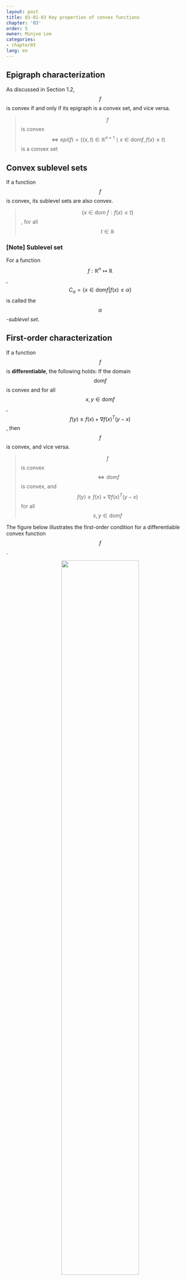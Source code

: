 ```yaml
---
layout: post
title: 03-01-03 Key properties of convex functions
chapter: '03'
order: 5
owner: Minjoo Lee
categories:
- chapter03
lang: en
---
```

## Epigraph characterization
As discussed in Section 1.2, $$f$$ is convex if and only if its epigraph is a convex set, and vice versa.

> $$f$$ is convex $$\iff epi(f) = \{(x,t) \in \mathbb{R}^{n+1} \mid x \in \text{dom} f, f(x) \le t \}$$ is a convex set

## Convex sublevel sets
If a function $$f$$ is convex, its sublevel sets are also convex.

> $$\{x \in \text{dom } f: f(x) \leq t\}$$, for all $$t \in \mathbb{R}$$

### [Note] Sublevel set
For a function $$f:\mathbb{R}^n \mapsto \mathbb{R}$$, $$C_\alpha = \{x \in \text{dom} f | f(x) \leq \alpha\}$$ is called the *$$\alpha$$-sublevel set*.

## First-order characterization
If a function $$f$$ is **differentiable**, the following holds:
If the domain $$\text{dom} f$$ is convex and for all $$x, y \in \text{dom} f$$, $$f(y) \geq f(x) +\nabla f(x)^T(y-x)$$, then $$f$$ is convex, and vice versa.

> $$f$$ is convex $$\iff \text{dom}f$$ is convex, and $$f(y) \geq f(x) +\nabla f(x)^T(y-x)$$ for all $$x,y \in \text{dom} f$$

The figure below illustrates the first-order condition for a differentiable convex function $$f$$.

<figure class="image" style="align: center;">
<p align="center">
 <img src="{{ site.baseurl }}/img/chapter_img/chapter03/1st_order_condition.png" alt="" width="70%" height="70%">
 <figcaption style="text-align: center;">[Fig1] Convex Function [1]</figcaption>
</p>
</figure>

This condition is known as the **tangent line condition** (or tangent hyperplane condition in higher dimensions). It essentially states that a convex function always lies above or on all of its tangent lines (or hyperplanes). No matter where you draw a tangent to a convex function, the function's actual values will never dip below that tangent.

### Example

Consider the simple convex function $$f(x) = x^2$$. Its derivative (which is its gradient in 1D) is $$f'(x) = 2x$$.

Let's pick an arbitrary point $$x_0$$. The equation of the tangent line to $$f(x)$$ at $$x_0$$ is given by:
$$L(x) = f(x_0) + f'(x_0)(x - x_0)$$

Substituting $$f(x_0) = x_0^2$$ and $$f'(x_0) = 2x_0$$:
$$L(x) = x_0^2 + 2x_0(x - x_0)$$

The convexity condition requires that for any $$x$$:
$$f(x) \geq L(x)$$
$$x^2 \geq x_0^2 + 2x_0(x - x_0)$$

Let's simplify the right side:
$$x^2 \geq x_0^2 + 2x_0x - 2x_0^2$$
$$x^2 \geq 2x_0x - x_0^2$$

Now, move all terms to one side:
$$x^2 - 2x_0x + x_0^2 \geq 0$$

This expression is a perfect square:
$$(x - x_0)^2 \geq 0$$

This inequality is always true for any real numbers $$x$$ and $$x_0$$, because the square of any real number is always non-negative. This confirms that $$f(x) = x^2$$ satisfies the tangent line condition and is indeed a convex function.

## Second-order characterization
If a function $$f$$ is twice differentiable, it has the following property:

- If the second derivative $$\nabla^2f(x)$$ is positive semidefinite for all $$x \in \text{dom} f$$ and $$\text{dom} f$$ is convex, then $$f$$ is convex, and vice versa.
> $$f$$ is convex $$\iff \nabla^2f(x) \succeq 0$$ for all $$x \in \text{dom} f, \text{dom} f$$: convex

- If the second derivative $$\nabla^2f(x)$$ is positive definite for all $$x \in \text{dom} f$$, then $$f$$ is strictly convex.
> if $$\nabla^2f(x) \succ 0$$ for all $$x \in \text{dom} f$$, then $$f$$ is strictly convex

- In other words, the curvature is always nonnegative.


## Jensen's inequality

Let $$f$$ be a convex function and $$w_1, ..., w_n$$ be positive weights such that $$\sum_{i=1}^{n} w_i = 1$$. Then, the following inequality holds:

$$\sum_{i=1}^{n} w_i f(x_i) \geq f \left ( \sum_{i=1}^{n} w_i x_i \right )$$


If a function $$f$$ is convex, it satisfies the following inequality:
>$$f(tx_1 + (1 - t)x_2) \le tf(x_1) + (1 - t)f(x_2) \text{ for } 0 \le t \le 1 $$

>*Extension*:<br>
>$$X$$ is a random variable supported on $$\text{dom } f$$, then $$f(E[X]) \le E[f(X)]$$

<figure class="image" style="align: center;">
<p align="center">
 <img src="{{ site.baseurl }}/img/chapter_img/chapter03/jensen_inequality.png" alt="" width="70%" height="70%">
 <figcaption style="text-align: center;">[Fig2] Jensen's Inequality [2]</figcaption>
</p>
</figure>

### **Isn't Jensen's inequality exactly the definition of a convex function?** 

The answer is no—Jensen's inequality is a consequence and generalization of the convexity definition, not the definition itself.

- This extends the two-point case ($$k=2$$) in the definition to any finite number of points (and can be further generalized to integrals for probability measures).
- **Why It's a Generalization:** The basic definition is for two points (binary convex combination). Jensen applies it iteratively to more points. For instance:
  - For $$k=2$$, Jensen reduces exactly to the definition.
  - For $$k=3$$, you can apply the definition recursively: First combine two points, then with the third.

---
### Short Example

Let's use the convex function $$f(x) = x^2$$.
Consider two numbers: $$x_1 = 1$$ and $$x_2 = 3$$.
We want to compare $$f\left(\frac{x_1+x_2}{2}\right)$$ with $$\frac{f(x_1)+f(x_2)}{2}$$.

1.  **Calculate the function of the average:**
    The average of $$x_1$$ and $$x_2$$ is $$\frac{1+3}{2} = \frac{4}{2} = 2$$.
    Applying the function: $$f(2) = 2^2 = 4$$.

2.  **Calculate the average of the function values:**
    $$f(x_1) = f(1) = 1^2 = 1$$.
    $$f(x_2) = f(3) = 3^2 = 9$$.
    The average of these function values is $$\frac{1+9}{2} = \frac{10}{2} = 5$$.

Comparing the two results: $$4 \le 5$$.
This demonstrates Jensen's inequality: $$f\left(\frac{1+3}{2}\right) \le \frac{f(1)+f(3)}{2}$$.